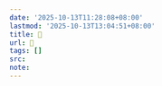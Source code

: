 ```yaml
---
date: '2025-10-13T11:28:08+08:00'
lastmod: '2025-10-13T13:04:51+08:00'
title: 󰛪
url: 󰛪
tags: []
src:
note:
---
```

